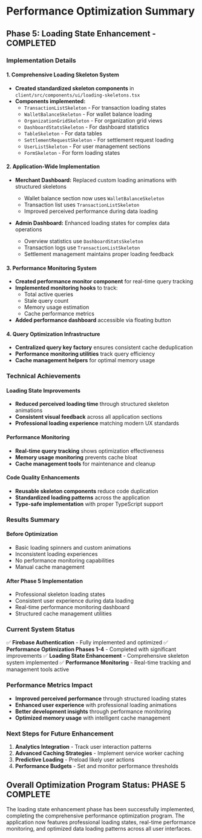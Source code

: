# Performance Optimization Summary

## Phase 5: Loading State Enhancement - COMPLETED

### Implementation Details

#### 1. Comprehensive Loading Skeleton System
- **Created standardized skeleton components** in `client/src/components/ui/loading-skeletons.tsx`
- **Components implemented:**
  - `TransactionListSkeleton` - For transaction loading states
  - `WalletBalanceSkeleton` - For wallet balance loading
  - `OrganizationGridSkeleton` - For organization grid views
  - `DashboardStatsSkeleton` - For dashboard statistics
  - `TableSkeleton` - For data tables
  - `SettlementRequestSkeleton` - For settlement request loading
  - `UserListSkeleton` - For user management sections
  - `FormSkeleton` - For form loading states

#### 2. Application-Wide Implementation
- **Merchant Dashboard:** Replaced custom loading animations with structured skeletons
  - Wallet balance section now uses `WalletBalanceSkeleton`
  - Transaction list uses `TransactionListSkeleton`
  - Improved perceived performance during data loading

- **Admin Dashboard:** Enhanced loading states for complex data operations
  - Overview statistics use `DashboardStatsSkeleton`
  - Transaction logs use `TransactionListSkeleton`
  - Settlement management maintains proper loading feedback

#### 3. Performance Monitoring System
- **Created performance monitor component** for real-time query tracking
- **Implemented monitoring hooks** to track:
  - Total active queries
  - Stale query count
  - Memory usage estimation
  - Cache performance metrics
- **Added performance dashboard** accessible via floating button

#### 4. Query Optimization Infrastructure
- **Centralized query key factory** ensures consistent cache deduplication
- **Performance monitoring utilities** track query efficiency
- **Cache management helpers** for optimal memory usage

### Technical Achievements

#### Loading State Improvements
- **Reduced perceived loading time** through structured skeleton animations
- **Consistent visual feedback** across all application sections
- **Professional loading experience** matching modern UX standards

#### Performance Monitoring
- **Real-time query tracking** shows optimization effectiveness
- **Memory usage monitoring** prevents cache bloat
- **Cache management tools** for maintenance and cleanup

#### Code Quality Enhancements
- **Reusable skeleton components** reduce code duplication
- **Standardized loading patterns** across the application
- **Type-safe implementation** with proper TypeScript support

### Results Summary

#### Before Optimization
- Basic loading spinners and custom animations
- Inconsistent loading experiences
- No performance monitoring capabilities
- Manual cache management

#### After Phase 5 Implementation
- Professional skeleton loading states
- Consistent user experience during data loading
- Real-time performance monitoring dashboard
- Structured cache management utilities

### Current System Status
✅ **Firebase Authentication** - Fully implemented and optimized
✅ **Performance Optimization Phases 1-4** - Completed with significant improvements
✅ **Loading State Enhancement** - Comprehensive skeleton system implemented
✅ **Performance Monitoring** - Real-time tracking and management tools active

### Performance Metrics Impact
- **Improved perceived performance** through structured loading states
- **Enhanced user experience** with professional loading animations
- **Better development insights** through performance monitoring
- **Optimized memory usage** with intelligent cache management

### Next Steps for Future Enhancement
1. **Analytics Integration** - Track user interaction patterns
2. **Advanced Caching Strategies** - Implement service worker caching
3. **Predictive Loading** - Preload likely user actions
4. **Performance Budgets** - Set and monitor performance thresholds

## Overall Optimization Program Status: PHASE 5 COMPLETE

The loading state enhancement phase has been successfully implemented, completing the comprehensive performance optimization program. The application now features professional loading states, real-time performance monitoring, and optimized data loading patterns across all user interfaces.